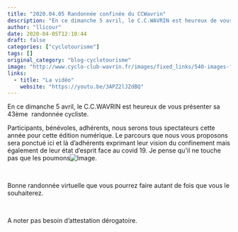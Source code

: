 ```yaml
---
title: "2020.04.05 Randonnée confinée du CCWavrin"
description: "En ce dimanche 5 avril, le C.C.WAVRIN est heureux de vous présenter sa 43ème  randonnée cycliste."
author: "llicour"
date: 2020-04-05T12:10:44
draft: false
categories: ["cyclotourisme"]
tags: []
original_category: "blog-cyclotourisme"
image: "http://www.cyclo-club-wavrin.fr/images/fixed_links/540-images-fadd115c-w947-h631-no.jpg"
links:
  - title: "La vidéo"
    website: "https://youtu.be/3APZ2lJZdBQ"
---
```


En ce dimanche 5 avril, le C.C.WAVRIN est heureux de vous présenter sa 43ème&nbsp;&nbsp;randonnée cycliste.

<!--more-->

Participants, bénévoles, adhérents, nous serons tous spectateurs cette année pour cette édition numérique. Le parcours que nous vous proposons sera ponctué ici et là d’adhérents exprimant leur vision du confinement mais également de leur état d’esprit face au covid 19. Je pense qu'il ne touche pas que les poumons![Image](https://mail.google.com/mail/e/1f609).

&nbsp;

Bonne randonnée virtuelle que vous pourrez faire autant de fois que vous le souhaiterez.

&nbsp;

A noter pas besoin d’attestation dérogatoire.

&nbsp;